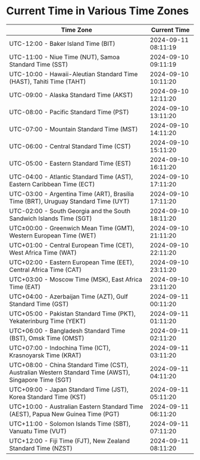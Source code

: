 # Current Time in Various Time Zones

| Time Zone | Current Time |
|-----------|--------------|
| UTC-12:00 - Baker Island Time (BIT) | 2024-09-11 08:11:19 |
| UTC-11:00 - Niue Time (NUT), Samoa Standard Time (SST) | 2024-09-10 09:11:19 |
| UTC-10:00 - Hawaii-Aleutian Standard Time (HAST), Tahiti Time (TAHT) | 2024-09-10 10:11:20 |
| UTC-09:00 - Alaska Standard Time (AKST) | 2024-09-10 12:11:20 |
| UTC-08:00 - Pacific Standard Time (PST) | 2024-09-10 13:11:20 |
| UTC-07:00 - Mountain Standard Time (MST) | 2024-09-10 14:11:20 |
| UTC-06:00 - Central Standard Time (CST) | 2024-09-10 15:11:20 |
| UTC-05:00 - Eastern Standard Time (EST) | 2024-09-10 16:11:20 |
| UTC-04:00 - Atlantic Standard Time (AST), Eastern Caribbean Time (ECT) | 2024-09-10 17:11:20 |
| UTC-03:00 - Argentina Time (ART), Brasília Time (BRT), Uruguay Standard Time (UYT) | 2024-09-10 17:11:20 |
| UTC-02:00 - South Georgia and the South Sandwich Islands Time (SGT) | 2024-09-10 18:11:20 |
| UTC±00:00 - Greenwich Mean Time (GMT), Western European Time (WET) | 2024-09-10 21:11:20 |
| UTC+01:00 - Central European Time (CET), West Africa Time (WAT) | 2024-09-10 22:11:20 |
| UTC+02:00 - Eastern European Time (EET), Central Africa Time (CAT) | 2024-09-10 23:11:20 |
| UTC+03:00 - Moscow Time (MSK), East Africa Time (EAT) | 2024-09-10 23:11:20 |
| UTC+04:00 - Azerbaijan Time (AZT), Gulf Standard Time (GST) | 2024-09-11 00:11:20 |
| UTC+05:00 - Pakistan Standard Time (PKT), Yekaterinburg Time (YEKT) | 2024-09-11 01:11:20 |
| UTC+06:00 - Bangladesh Standard Time (BST), Omsk Time (OMST) | 2024-09-11 02:11:20 |
| UTC+07:00 - Indochina Time (ICT), Krasnoyarsk Time (KRAT) | 2024-09-11 03:11:20 |
| UTC+08:00 - China Standard Time (CST), Australian Western Standard Time (AWST), Singapore Time (SGT) | 2024-09-11 04:11:20 |
| UTC+09:00 - Japan Standard Time (JST), Korea Standard Time (KST) | 2024-09-11 05:11:20 |
| UTC+10:00 - Australian Eastern Standard Time (AEST), Papua New Guinea Time (PGT) | 2024-09-11 06:11:20 |
| UTC+11:00 - Solomon Islands Time (SBT), Vanuatu Time (VUT) | 2024-09-11 07:11:20 |
| UTC+12:00 - Fiji Time (FJT), New Zealand Standard Time (NZST) | 2024-09-11 08:11:20 |
